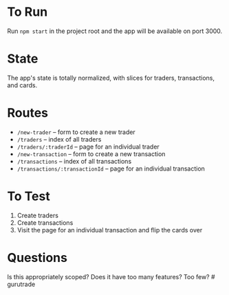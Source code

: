 # To Run

Run `npm start` in the project root and the app will be available on port 3000.

# State

The app's state is totally normalized, with slices for traders, transactions, and cards.

# Routes

- `/new-trader` – form to create a new trader
- `/traders` – index of all traders
- `/traders/:traderId` – page for an individual trader
- `/new-transaction` – form to create a new transaction
- `/transactions` – index of all transactions
- `/transactions/:transactionId` – page for an individual transaction

# To Test

1. Create traders
2. Create transactions
3. Visit the page for an individual transaction and flip the cards over

# Questions

Is this appropriately scoped? Does it have too many features? Too few?
#   g u r u t r a d e  
 